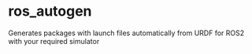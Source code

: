 # ros_autogen
Generates packages with launch files automatically from URDF for ROS2 with your required simulator
